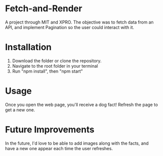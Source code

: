 # Fetch-and-Render
A project through MIT and XPRO. The objective was to fetch data from an API, and implement Pagination so the user could interact with it.

# Installation
1. Download the folder or clone the repository.
2. Navigate to the root folder in your terminal
3. Run "npm install", then "npm start"

# Usage
Once you open the web page, you'll receive a dog fact! Refresh the page to get a new one.

# Future Improvements
In the future, I'd love to be able to add images along with the facts, and have a new one appear each time the user refreshes.
